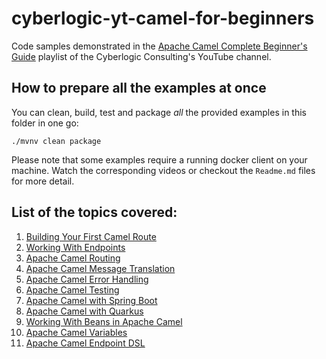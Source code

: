 # cyberlogic-yt-camel-for-beginners
Code samples demonstrated in the [Apache Camel Complete Beginner's Guide](https://youtube.com/playlist?list=PLhOKPsimMS-zdKEE_F53TKNROx2uJBPF6&feature=shared) playlist of the Cyberlogic Consulting's YouTube channel.

## How to prepare all the examples at once
You can clean, build, test and package _all_ the provided examples in this folder in one go:
```shell script
./mvnv clean package
```

Please note that some examples require a running docker client on your machine. Watch the corresponding videos or checkout the `Readme.md` files for more detail. 

## List of the topics covered:
1. [Building Your First Camel Route](./building-your-first-camel-route/)
2. [Working With Endpoints](./working-with-endpoints/)
3. [Apache Camel Routing](./routing/)
4. [Apache Camel Message Translation](./message-mapping/)
5. [Apache Camel Error Handling](./error-handling/)
6. [Apache Camel Testing](./testing/)
7. [Apache Camel with Spring Boot](./camel-sb-example/)
8. [Apache Camel with Quarkus](./camel-quarkus-example/)
9. [Working With Beans in Apache Camel](./working-with-beans/)
9. [Apache Camel Variables](./variables/)
9. [Apache Camel Endpoint DSL](./endpoint-dsl/)
